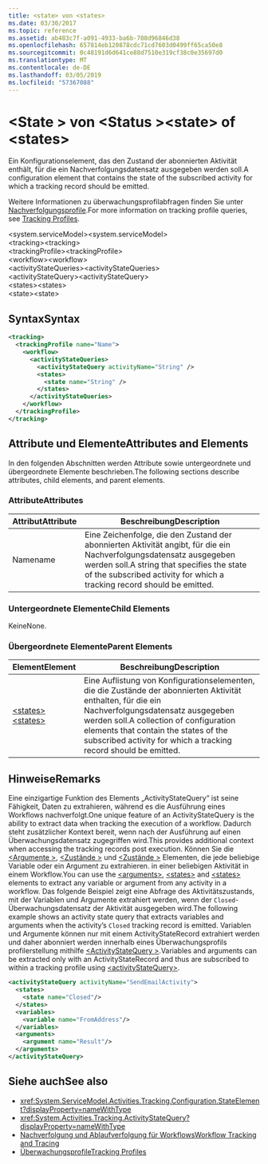 ```yaml
---
title: <state> von <states>
ms.date: 03/30/2017
ms.topic: reference
ms.assetid: ab483c7f-a091-4933-ba6b-708d96846d38
ms.openlocfilehash: 657814eb120878cdc71cd7603d0499ff65ca50e8
ms.sourcegitcommit: 0c48191d6d641ce88d7510e319cf38c0e35697d0
ms.translationtype: MT
ms.contentlocale: de-DE
ms.lasthandoff: 03/05/2019
ms.locfileid: "57367088"
---
```

# <a name="state-of-states"></a><span data-ttu-id="e18a5-102">\<State > von \<Status ></span><span class="sxs-lookup"><span data-stu-id="e18a5-102">\<state> of \<states></span></span>
<span data-ttu-id="e18a5-103">Ein Konfigurationselement, das den Zustand der abonnierten Aktivität enthält, für die ein Nachverfolgungsdatensatz ausgegeben werden soll.</span><span class="sxs-lookup"><span data-stu-id="e18a5-103">A configuration element that contains the state of the subscribed activity for which a tracking record should be emitted.</span></span>  
  
 <span data-ttu-id="e18a5-104">Weitere Informationen zu überwachungsprofilabfragen finden Sie unter [Nachverfolgungsprofile](../../../../../docs/framework/windows-workflow-foundation/tracking-profiles.md).</span><span class="sxs-lookup"><span data-stu-id="e18a5-104">For more information on tracking profile queries, see [Tracking Profiles](../../../../../docs/framework/windows-workflow-foundation/tracking-profiles.md).</span></span>  
  
<span data-ttu-id="e18a5-105">\<system.serviceModel></span><span class="sxs-lookup"><span data-stu-id="e18a5-105">\<system.serviceModel></span></span>  
<span data-ttu-id="e18a5-106">\<tracking></span><span class="sxs-lookup"><span data-stu-id="e18a5-106">\<tracking></span></span>  
<span data-ttu-id="e18a5-107">\<trackingProfile></span><span class="sxs-lookup"><span data-stu-id="e18a5-107">\<trackingProfile></span></span>  
<span data-ttu-id="e18a5-108">\<workflow></span><span class="sxs-lookup"><span data-stu-id="e18a5-108">\<workflow></span></span>  
<span data-ttu-id="e18a5-109">\<activityStateQueries></span><span class="sxs-lookup"><span data-stu-id="e18a5-109">\<activityStateQueries></span></span>  
<span data-ttu-id="e18a5-110">\<activityStateQuery></span><span class="sxs-lookup"><span data-stu-id="e18a5-110">\<activityStateQuery></span></span>  
<span data-ttu-id="e18a5-111">\<states></span><span class="sxs-lookup"><span data-stu-id="e18a5-111">\<states></span></span>  
<span data-ttu-id="e18a5-112">\<state></span><span class="sxs-lookup"><span data-stu-id="e18a5-112">\<state></span></span>  
  
## <a name="syntax"></a><span data-ttu-id="e18a5-113">Syntax</span><span class="sxs-lookup"><span data-stu-id="e18a5-113">Syntax</span></span>  
  
```xml  
<tracking>
  <trackingProfile name="Name">
    <workflow>
      <activityStateQueries>
        <activityStateQuery activityName="String" />
        <states>
          <state name="String" />
        </states>
      </activityStateQueries>
    </workflow>
  </trackingProfile>
</tracking>  
```  
  
## <a name="attributes-and-elements"></a><span data-ttu-id="e18a5-114">Attribute und Elemente</span><span class="sxs-lookup"><span data-stu-id="e18a5-114">Attributes and Elements</span></span>  
 <span data-ttu-id="e18a5-115">In den folgenden Abschnitten werden Attribute sowie untergeordnete und übergeordnete Elemente beschrieben.</span><span class="sxs-lookup"><span data-stu-id="e18a5-115">The following sections describe attributes, child elements, and parent elements.</span></span>  
  
### <a name="attributes"></a><span data-ttu-id="e18a5-116">Attribute</span><span class="sxs-lookup"><span data-stu-id="e18a5-116">Attributes</span></span>  
  
|<span data-ttu-id="e18a5-117">Attribut</span><span class="sxs-lookup"><span data-stu-id="e18a5-117">Attribute</span></span>|<span data-ttu-id="e18a5-118">Beschreibung</span><span class="sxs-lookup"><span data-stu-id="e18a5-118">Description</span></span>|  
|---------------|-----------------|  
|<span data-ttu-id="e18a5-119">Name</span><span class="sxs-lookup"><span data-stu-id="e18a5-119">name</span></span>|<span data-ttu-id="e18a5-120">Eine Zeichenfolge, die den Zustand der abonnierten Aktivität angibt, für die ein Nachverfolgungsdatensatz ausgegeben werden soll.</span><span class="sxs-lookup"><span data-stu-id="e18a5-120">A string that specifies the state of the subscribed activity for which a tracking record should be emitted.</span></span>|  
  
### <a name="child-elements"></a><span data-ttu-id="e18a5-121">Untergeordnete Elemente</span><span class="sxs-lookup"><span data-stu-id="e18a5-121">Child Elements</span></span>  
 <span data-ttu-id="e18a5-122">Keine</span><span class="sxs-lookup"><span data-stu-id="e18a5-122">None.</span></span>  
  
### <a name="parent-elements"></a><span data-ttu-id="e18a5-123">Übergeordnete Elemente</span><span class="sxs-lookup"><span data-stu-id="e18a5-123">Parent Elements</span></span>  
  
|<span data-ttu-id="e18a5-124">Element</span><span class="sxs-lookup"><span data-stu-id="e18a5-124">Element</span></span>|<span data-ttu-id="e18a5-125">Beschreibung</span><span class="sxs-lookup"><span data-stu-id="e18a5-125">Description</span></span>|  
|-------------|-----------------|  
|[<span data-ttu-id="e18a5-126">\<states></span><span class="sxs-lookup"><span data-stu-id="e18a5-126">\<states></span></span>](../../../../../docs/framework/configure-apps/file-schema/windows-workflow-foundation/states-of-activitystatequery.md)|<span data-ttu-id="e18a5-127">Eine Auflistung von Konfigurationselementen, die die Zustände der abonnierten Aktivität enthalten, für die ein Nachverfolgungsdatensatz ausgegeben werden soll.</span><span class="sxs-lookup"><span data-stu-id="e18a5-127">A collection of configuration elements that contain the states of the subscribed activity for which a tracking record should be emitted.</span></span>|  
  
## <a name="remarks"></a><span data-ttu-id="e18a5-128">Hinweise</span><span class="sxs-lookup"><span data-stu-id="e18a5-128">Remarks</span></span>  
 <span data-ttu-id="e18a5-129">Eine einzigartige Funktion des Elements „ActivityStateQuery“ ist seine Fähigkeit, Daten zu extrahieren, während es die Ausführung eines Workflows nachverfolgt.</span><span class="sxs-lookup"><span data-stu-id="e18a5-129">One unique feature of an ActivityStateQuery is the ability to extract data when tracking the execution of a workflow.</span></span> <span data-ttu-id="e18a5-130">Dadurch steht zusätzlicher Kontext bereit, wenn nach der Ausführung auf einen Überwachungsdatensatz zugegriffen wird.</span><span class="sxs-lookup"><span data-stu-id="e18a5-130">This provides additional context when accessing the tracking records post execution.</span></span> <span data-ttu-id="e18a5-131">Können Sie die [ \<Argumente >](../../../../../docs/framework/configure-apps/file-schema/windows-workflow-foundation/arguments.md), [ \<Zustände >](../../../../../docs/framework/configure-apps/file-schema/windows-workflow-foundation/states.md) und [ \<Zustände >](../../../../../docs/framework/configure-apps/file-schema/windows-workflow-foundation/states.md) Elementen, die jede beliebige Variable oder ein Argument zu extrahieren. in einer beliebigen Aktivität in einem Workflow.</span><span class="sxs-lookup"><span data-stu-id="e18a5-131">You can use the [\<arguments>](../../../../../docs/framework/configure-apps/file-schema/windows-workflow-foundation/arguments.md), [\<states>](../../../../../docs/framework/configure-apps/file-schema/windows-workflow-foundation/states.md) and [\<states>](../../../../../docs/framework/configure-apps/file-schema/windows-workflow-foundation/states.md) elements to extract any variable or argument from any activity in a workflow.</span></span> <span data-ttu-id="e18a5-132">Das folgende Beispiel zeigt eine Abfrage des Aktivitätszustands, mit der Variablen und Argumente extrahiert werden, wenn der `Closed`-Überwachungsdatensatz der Aktivität ausgegeben wird.</span><span class="sxs-lookup"><span data-stu-id="e18a5-132">The following example shows an activity state query that extracts variables and arguments when the activity’s `Closed` tracking record is emitted.</span></span> <span data-ttu-id="e18a5-133">Variablen und Argumente können nur mit einem ActivityStateRecord extrahiert werden und daher abonniert werden innerhalb eines Überwachungsprofils profilerstellung mithilfe [ \<ActivityStateQuery >](../../../../../docs/framework/configure-apps/file-schema/windows-workflow-foundation/activitystatequery.md).</span><span class="sxs-lookup"><span data-stu-id="e18a5-133">Variables and arguments can be extracted only with an ActivityStateRecord and thus are subscribed to within a tracking profile using [\<activityStateQuery>](../../../../../docs/framework/configure-apps/file-schema/windows-workflow-foundation/activitystatequery.md).</span></span>  
  
```xml  
<activityStateQuery activityName="SendEmailActivity">  
  <states>  
    <state name="Closed"/>  
  </states>  
  <variables>  
    <variable name="FromAddress"/>  
  </variables>  
  <arguments>  
    <argument name="Result"/>  
  </arguments>  
</activityStateQuery>  
```  
  
## <a name="see-also"></a><span data-ttu-id="e18a5-134">Siehe auch</span><span class="sxs-lookup"><span data-stu-id="e18a5-134">See also</span></span>
- <xref:System.ServiceModel.Activities.Tracking.Configuration.StateElement?displayProperty=nameWithType>
- <xref:System.Activities.Tracking.ActivityStateQuery?displayProperty=nameWithType>
- [<span data-ttu-id="e18a5-135">Nachverfolgung und Ablaufverfolgung für Workflows</span><span class="sxs-lookup"><span data-stu-id="e18a5-135">Workflow Tracking and Tracing</span></span>](../../../../../docs/framework/windows-workflow-foundation/workflow-tracking-and-tracing.md)
- [<span data-ttu-id="e18a5-136">Überwachungsprofile</span><span class="sxs-lookup"><span data-stu-id="e18a5-136">Tracking Profiles</span></span>](../../../../../docs/framework/windows-workflow-foundation/tracking-profiles.md)
